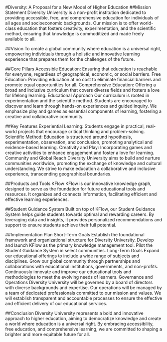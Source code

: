 #Diversity: A Proposal for a New Model of Higher Education
##Mission Statement
Diversity University is a non-profit institution dedicated to providing accessible, free, and comprehensive education for individuals of all ages and socioeconomic backgrounds. Our mission is to offer world-class education that fosters creativity, experimentation, and the scientific method, ensuring that knowledge is commoditized and made freely available to all.

##Vision
To create a global community where education is a universal right, empowering individuals through a holistic and innovative learning experience that prepares them for the challenges of the future.

##Core Pillars
Accessible Education: Ensuring that education is reachable for everyone, regardless of geographical, economic, or social barriers.
Free Education: Providing education at no cost to eliminate financial barriers and promote equal opportunities for all.
Comprehensive Education: Offering a broad and inclusive curriculum that covers diverse fields and fosters a love for lifelong learning.
Educational Approach
Our curriculum is rooted in experimentation and the scientific method. Students are encouraged to discover and learn through hands-on experiences and guided inquiry. We emphasize play and games as essential components of learning, fostering a creative and collaborative community.

##Key Features
Experiential Learning: Students engage in practical, real-world projects that encourage critical thinking and problem-solving.
Scientific Method: Education is structured around hypothesis, experimentation, observation, and conclusion, promoting analytical and evidence-based learning.
Creativity and Play: Incorporating games and creative activities to enhance engagement and foster a love for learning.
Community and Global Reach
Diversity University aims to build and nurture communities worldwide, promoting the exchange of knowledge and cultural understanding. We strive to make education a collaborative and inclusive experience, transcending geographical boundaries.

##Products and Tools
KFlow
KFlow is our innovative knowledge graph, designed to serve as the foundation for future educational tools and resources. It organizes and connects information, facilitating efficient and effective learning experiences.

##Student Guidance System
Built on top of KFlow, our Student Guidance System helps guide students towards optimal and rewarding careers. By leveraging data and insights, it provides personalized recommendations and support to ensure students achieve their full potential.

##Implementation Plan
Short-Term Goals
Establish the foundational framework and organizational structure for Diversity University.
Develop and launch KFlow as the primary knowledge management tool.
Pilot the Student Guidance System in select communities.
Long-Term Goals
Expand our educational offerings to include a wide range of subjects and disciplines.
Grow our global community through partnerships and collaborations with educational institutions, governments, and non-profits.
Continuously innovate and improve our educational tools and methodologies to meet the evolving needs of learners.
Governance and Operations
Diversity University will be governed by a board of directors with diverse backgrounds and expertise. Our operations will be managed by a team of dedicated professionals committed to our mission and values. We will establish transparent and accountable processes to ensure the effective and efficient delivery of our educational services.

##Conclusion
Diversity University represents a bold and innovative approach to higher education, aiming to democratize knowledge and create a world where education is a universal right. By embracing accessibility, free education, and comprehensive learning, we are committed to shaping a brighter and more equitable future for all.

